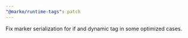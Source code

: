 ```yaml
---
"@marko/runtime-tags": patch
---
```


Fix marker serialization for if and dynamic tag in some optimized cases.
